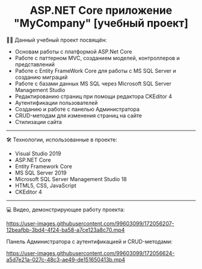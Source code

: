 <div align="center">
  <h1>ASP.NET Core приложение "MyCompany" [учебный проект]</h1>
</div>

👨‍💻 Данный учебный проект посвящён:
- Основам работы с платформой ASP.Net Core
- Работе с паттерном MVC, созданием моделей, контроллеров и представлений
- Работе с Entity FrameWork Core для работы с MS SQL Server и созданию миграций
- Работе с базами данных MS SQL через Microsoft SQL Server Management Studio
- Редактированию страниц при помощи редактора CKEditor 4
- Аутентификации пользователей
- Созданию и работе с панелью Администратора
- CRUD-методам для изменения страниц на сайте
- Стилизации сайта
---
🛠️ Технологии, использованные в проекте:
- Visual Studio 2019 
- ASP.NET Core
- Entity Framework Core
- MS SQL Server 2019 
- Microsoft SQL Server Management Studio 18
- HTML5, CSS, JavaScript
- CKEditor 4
---
💻 Видео, демонстрирующее работу проекта:

https://user-images.githubusercontent.com/99603099/172056207-12beafbb-3bd4-4f24-ba58-a7ce123a8c70.mp4

Панель Администратора с аутентификацией и CRUD-методами:

https://user-images.githubusercontent.com/99603099/172056624-a5d7e21a-027c-48c3-ae49-de151650413b.mp4

